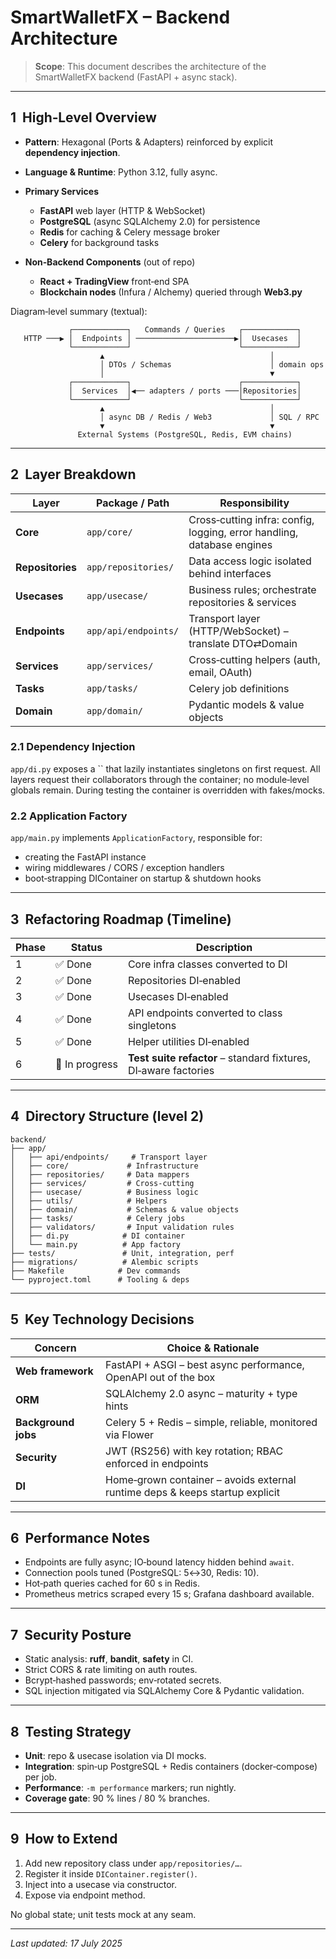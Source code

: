 # SmartWalletFX – Backend Architecture

> **Scope**: This document describes the architecture of the SmartWalletFX backend (FastAPI + async stack).

---

## 1  High‑Level Overview

* **Pattern**: Hexagonal (Ports & Adapters) reinforced by explicit **dependency injection**.
* **Language & Runtime**: Python 3.12, fully async.
* **Primary Services**

  * **FastAPI** web layer (HTTP & WebSocket)
  * **PostgreSQL** (async SQLAlchemy 2.0) for persistence
  * **Redis** for caching & Celery message broker
  * **Celery** for background tasks
* **Non‑Backend Components** (out of repo)

  * **React + TradingView** front‑end SPA
  * **Blockchain nodes** (Infura / Alchemy) queried through **Web3.py**

Diagram‑level summary (textual):

```
             ┌────────────┐   Commands / Queries   ┌────────────┐
   HTTP ───▶ │  Endpoints │ ──────────────────────▶│  Usecases  │
             └────────────┘                        └────────────┘
                    ▲                                     │
                    │ DTOs / Schemas                      │ domain ops
                    │                                     ▼
             ┌────────────┐                        ┌────────────┐
             │  Services  │◀── adapters / ports ───│Repositories│
             └────────────┘                        └────────────┘
                    ▲                                     │
                    │ async DB / Redis / Web3             │ SQL / RPC
                    ▼                                     ▼
               External Systems (PostgreSQL, Redis, EVM chains)
```

---

## 2  Layer Breakdown

| Layer            | Package / Path       | Responsibility                                                         |
| ---------------- | -------------------- | ---------------------------------------------------------------------- |
| **Core**         | `app/core/`          | Cross‑cutting infra: config, logging, error handling, database engines |
| **Repositories** | `app/repositories/`  | Data access logic isolated behind interfaces                           |
| **Usecases**     | `app/usecase/`       | Business rules; orchestrate repositories & services                    |
| **Endpoints**    | `app/api/endpoints/` | Transport layer (HTTP/WebSocket) – translate DTO⇄Domain                |
| **Services**     | `app/services/`      | Cross‑cutting helpers (auth, email, OAuth)                             |
| **Tasks**        | `app/tasks/`         | Celery job definitions                                                 |
| **Domain**       | `app/domain/`        | Pydantic models & value objects                                        |

### 2.1 Dependency Injection

`app/di.py` exposes a \`\` that lazily instantiates singletons on first request.  All layers request their collaborators through the container; no module‑level globals remain.  During testing the container is overridden with fakes/mocks.

### 2.2 Application Factory

`app/main.py` implements `ApplicationFactory`, responsible for:

* creating the FastAPI instance
* wiring middlewares / CORS / exception handlers
* boot‑strapping DIContainer on startup & shutdown hooks

---

## 3  Refactoring Roadmap (Timeline)

| Phase | Status         | Description                                                     |
| ----- | -------------- | --------------------------------------------------------------- |
| 1     | ✅ Done         | Core infra classes converted to DI                              |
| 2     | ✅ Done         | Repositories DI‑enabled                                         |
| 3     | ✅ Done         | Usecases DI‑enabled                                             |
| 4     | ✅ Done         | API endpoints converted to class singletons                     |
| 5     | ✅ Done         | Helper utilities DI‑enabled                                     |
| 6     | 🔄 In progress | **Test suite refactor** – standard fixtures, DI‑aware factories |

---

## 4  Directory Structure (level 2)

```
backend/
├── app/
│   ├── api/endpoints/     # Transport layer
│   ├── core/             # Infrastructure
│   ├── repositories/     # Data mappers
│   ├── services/         # Cross‑cutting
│   ├── usecase/          # Business logic
│   ├── utils/            # Helpers
│   ├── domain/           # Schemas & value objects
│   ├── tasks/            # Celery jobs
│   ├── validators/       # Input validation rules
│   ├── di.py            # DI container
│   └── main.py          # App factory
├── tests/               # Unit, integration, perf
├── migrations/          # Alembic scripts
├── Makefile            # Dev commands
└── pyproject.toml      # Tooling & deps
```

---

## 5  Key Technology Decisions

| Concern             | Choice & Rationale                                                           |
| ------------------- | ---------------------------------------------------------------------------- |
| **Web framework**   | FastAPI + ASGI – best async performance, OpenAPI out of the box              |
| **ORM**             | SQLAlchemy 2.0 async – maturity + type hints                                 |
| **Background jobs** | Celery 5 + Redis – simple, reliable, monitored via Flower                    |
| **Security**        | JWT (RS256) with key rotation; RBAC enforced in endpoints                    |
| **DI**              | Home‑grown container – avoids external runtime deps & keeps startup explicit |

---

## 6  Performance Notes

* Endpoints are fully async; IO‑bound latency hidden behind `await`.
* Connection pools tuned (PostgreSQL: 5↔30, Redis: 10).
* Hot‑path queries cached for 60 s in Redis.
* Prometheus metrics scraped every 15 s; Grafana dashboard available.

---

## 7  Security Posture

* Static analysis: **ruff**, **bandit**, **safety** in CI.
* Strict CORS & rate limiting on auth routes.
* Bcrypt‑hashed passwords; env‑rotated secrets.
* SQL injection mitigated via SQLAlchemy Core & Pydantic validation.

---

## 8  Testing Strategy

* **Unit**: repo & usecase isolation via DI mocks.
* **Integration**: spin‑up PostgreSQL + Redis containers (docker‑compose) per job.
* **Performance**: `-m performance` markers; run nightly.
* **Coverage gate**: 90 % lines / 80 % branches.

---

## 9  How to Extend

1. Add new repository class under `app/repositories/…`.
2. Register it inside `DIContainer.register()`.
3. Inject into a usecase via constructor.
4. Expose via endpoint method.

No global state; unit tests mock at any seam.

---

*Last updated: 17 July 2025*
